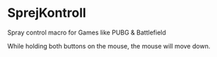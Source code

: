 # SprejKontroll
Spray control macro for Games like PUBG & Battlefield

While holding both buttons on the mouse, the mouse will move down.
